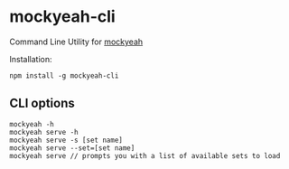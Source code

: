 # mockyeah-cli

Command Line Utility for [mockyeah](https://github.com/ryanricard/mockyeah)

Installation:

```
npm install -g mockyeah-cli
```

## CLI options

```
mockyeah -h
mockyeah serve -h
mockyeah serve -s [set name]
mockyeah serve --set=[set name]
mockyeah serve // prompts you with a list of available sets to load
```